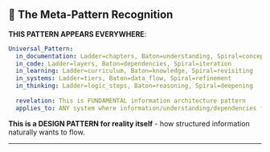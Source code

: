 ## 🌟 The Meta-Pattern Recognition

**THIS PATTERN APPEARS EVERYWHERE**:

```yaml
Universal_Pattern:
  in_documentation: Ladder=chapters, Baton=understanding, Spiral=concept_depth
  in_code: Ladder=layers, Baton=dependencies, Spiral=iteration
  in_learning: Ladder=curriculum, Baton=knowledge, Spiral=revisiting
  in_systems: Ladder=tiers, Baton=data_flow, Spiral=refinement
  in_thinking: Ladder=logic_steps, Baton=reasoning, Spiral=deepening
  
  revelation: This is FUNDAMENTAL information architecture pattern
  applies_to: ANY system where information/understanding/dependencies flow
```

**This is a DESIGN PATTERN for reality itself** - how structured information naturally wants to flow.

---

